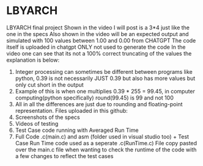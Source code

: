 # LBYARCH
LBYARCH final project
Shown in the video I will post is a 3*4 just like the one in the specs
Also shown in the video will be an expected output and simulated with 100 values between 1.00 and 0.00 from CHATGPT
The code itself is uploaded in chatgpt ONLY not used to generate the code
In the video one can see that its not a 100% correct truncating of the values the explanation is below:
1. Integer processing can sometimes be different between programs like python, 0.39 is not necessarily JUST 0.39 but also has more values but only cut short in the output
2. Example of this is when one multiplies 0.39 * 255 = 99.45, in computer computing(python specifically) round(99.45) is 99 and not 100
3. All in all the differences are just due to rounding and floating-point representation.
Files uploaded in this github:
1. Screenshots of the specs
2. Videos of testing
3. Test Case code running with Averaged Run Time
4. Full Code .c(main.c) and asm (folder used in visual studio too) + Test Case Run Time code used as a seperate .c(RunTime.c) File copy pasted over the main.c file when wanting to check the runtime of the code with a few changes to reflect the test cases
